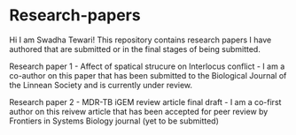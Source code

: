 # Research-papers
Hi I am Swadha Tewari! This repository contains research papers I have authored that are submitted or in the final stages of being submitted. 

Research paper 1 - Affect of spatical strucure on Interlocus conflict - I am a co-author on this paper that has been submitted to the Biological Journal of the Linnean Society and is currently under review. 

Research paper 2 - MDR-TB iGEM review article final draft - I am a co-first author on this reivew article that has been accepted for peer review by Frontiers in Systems Biology journal (yet to be submitted)
